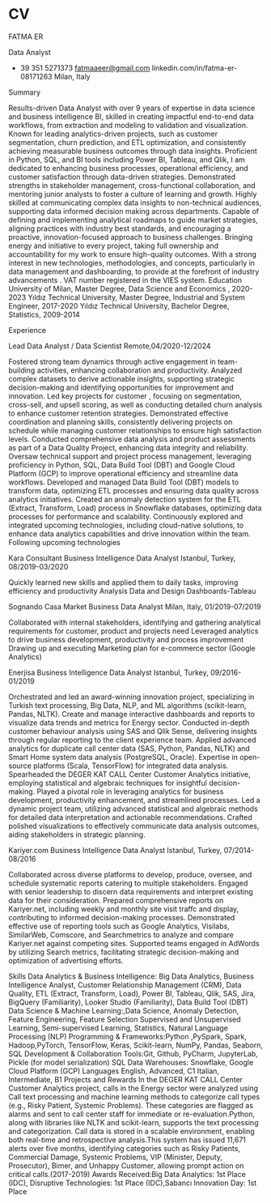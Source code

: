 # CV

FATMA ER

Data Analyst
+ 39 351 5271373  fatmaaeer@gmail.com     linkedin.com/in/fatma-er-08171263    Milan, Italy

Summary

Results-driven Data Analyst with over 9 years of expertise in data science and business intelligence BI, skilled in creating impactful end-to-end data workflows, from extraction and modeling to validation and visualization. Known for leading analytics-driven projects, such as customer segmentation, churn prediction, and ETL optimization, and consistently achieving measurable business outcomes through data insights. Proficient in Python, SQL, and BI tools including Power BI, Tableau, and Qlik, I am dedicated to enhancing business processes, operational efficiency, and customer satisfaction through data-driven strategies.
Demonstrated strengths in stakeholder management, cross-functional collaboration, and mentoring junior analysts to foster a culture of learning and growth. Highly skilled at communicating complex data insights to non-technical audiences, supporting data informed decision making across departments. Capable of defining and implementing analytical roadmaps to guide market strategies, aligning practices with industry best standards, and encouraging a proactive, innovation-focused approach to business challenges. Bringing energy and initiative to every project, taking full ownership and accountability for my work to ensure high-quality outcomes. With a strong interest in new technologies, methodologies, and concepts, particularly in data management and dashboarding, to provide at the forefront of industry advancements . VAT number registered in the VIES system.
Education
University of Milan,             Master Degree,    Data Science and Economics ,   2020-2023
Yıldız Technical University, Master Degree,   Industrial and System Engineer, 2017-2020
Yıldız Technical University, Bachelor Degree, Statistics,                                    2009-2014


Experience

Lead Data Analyst  / Data Scientist                                                                                        Remote,04/2020-12/2024

Fostered strong team dynamics through active engagement in team-building activities, enhancing collaboration and productivity.
Analyzed complex datasets to derive actionable insights, supporting strategic decision-making and identifying opportunities for improvement and innovation.
Led key projects for customer , focusing on segmentation, cross-sell, and upsell scoring, as well as conducting detailed churn analysis to enhance customer retention strategies.
Demonstrated effective coordination and planning skills, consistently delivering projects on schedule while managing customer relationships to ensure high satisfaction levels.
Conducted comprehensive data analysis and product assessments as part of a Data Quality Project, enhancing data integrity and reliability.
Oversaw technical support and project process management, leveraging proficiency in Python, SQL, Data Build Tool (DBT) and Google Cloud Platform (GCP) to improve operational efficiency and streamline data workflows.
Developed and managed Data Build Tool (DBT) models to transform data, optimizing ETL processes and ensuring data quality across analytics initiatives.
Created an anomaly detection system for the ETL (Extract, Transform, Load) process in Snowflake databases, optimizing data processes for performance and scalability.
Continuously explored and integrated upcoming technologies, including cloud-native solutions, to enhance data analytics capabilities and drive innovation within the team.
Following upcoming technologies

Kara Consultant
Business Intelligence Data Analyst                                                                                    Istanbul, Turkey, 08/2019-03/2020

Quickly learned new skills and applied them to daily tasks, improving efficiency and productivity
Analysis Data and Design Dashboards-Tableau


Sognando Casa 
Market Business Data Analyst                                                                                              Milan, Italy, 01/2019-07/2019

Collaborated with internal stakeholders, identifying and gathering analytical requirements for customer, product and projects need
Leveraged analytics to drive business development, productivity and process improvement
Drawing up and executing Marketing plan for e-commerce sector (Google Analytics)


Enerjisa
Business Intelligence Data Analyst                                                                                     Istanbul, Turkey, 09/2016- 01/2019

Orchestrated and led an award-winning innovation project, specializing in Turkish text processing, Big Data, NLP, and ML algorithms (scikit-learn, Pandas, NLTK).
Create and manage interactive dashboards and reports to visualize data trends and metrics for Energy sector.
Conducted in-depth customer behaviour analysis using SAS and Qlik Sense, delivering insights through regular reporting to the client experience team.
Applied advanced analytics for duplicate call center data (SAS, Python, Pandas, NLTK) and Smart Home system data analysis (PostgreSQL, Oracle).
Expertise in open-source platforms (Scala, TensorFlow) for integrated data analysis.
Spearheaded the DEGER KAT CALL Center Customer Analytics initiative, employing statistical and algebraic techniques for insightful decision-making.
Played a pivotal role in leveraging analytics for business development, productivity enhancement, and streamlined processes.
Led a dynamic project team, utilizing advanced statistical and algebraic methods for detailed data interpretation and actionable recommendations.
Crafted polished visualizations to effectively communicate data analysis outcomes, aiding stakeholders in strategic planning.

Kariyer.com
Business Intelligence Data Analyst                                                                                   Istanbul, Turkey, 07/2014- 08/2016

Collaborated across diverse platforms to develop, produce, oversee, and schedule systematic reports catering to multiple stakeholders.
Engaged with senior leadership to discern data requirements and interpret existing data for their consideration.
Prepared comprehensive reports on Kariyer.net, including weekly and monthly site visit traffc and display, contributing to informed decision-making processes.
Demonstrated effective use of reporting tools such as Google Analytics, Visilabs, SimilarWeb, Comscore, and Searchmetrics to analyze and compare Kariyer.net against competing sites.
Supported teams engaged in AdWords by utilizing Search metrics, facilitating strategic decision-making and optimization of advertising efforts.

Skills
Data Analytics & Business Intelligence: Big Data Analytics, Business Intelligence Analyst, Customer Relationship Management (CRM), Data Quality, ETL (Extract, Transform, Load), Power BI, Tableau, Qlik, SAS, Jira, BigQuery (Familiarity), Looker Studio (Familiarity), Data Build Tool (DBT)
Data Science & Machine Learning:,Data Science, Anomaly Detection, Feature Engineering, Feature Selection Supervised and Unsupervised Learning, Semi-supervised Learning, Statistics, Natural Language Processing (NLP)
Programming & Frameworks:Python ,PySpark, Spark, Hadoop,PyTorch, TensorFlow, Keras, Scikit-learn, NumPy, Pandas, Seaborn, SQL
Development & Collaboration Tools:Git, Github, PyCharm, JupyterLab, Pickle (for model serialization)
SQL Data Warehouses: Snowflake, Google Cloud Platform (GCP)
Languages
English, Advanced, C1 
Italian, Intermediate, B1
Projects and Rewards
In the DEGER KAT CALL Center Customer Analytics project, calls in the Energy sector were analyzed using Call text processing and machine learning methods to categorize call types (e.g., Risky Patient, Systemic Problems). These categories are flagged as alarms and sent to call center staff for immediate or re-evaluation.Python, along with libraries like NLTK and scikit-learn, supports the text processing and categorization. Call data is stored in a scalable environment, enabling both real-time and retrospective analysis.This system has issued 11,671 alerts over five months, identifying categories such as Risky Patients, Commercial Damage, Systemic Problems, VIP (Minister, Deputy, Prosecutor), Bimer, and Unhappy Customer, allowing prompt action on critical calls.(2017-2019)
Awards Received:Big Data Analytics: 1st Place (IDC), Disruptive Technologies: 1st Place (IDC),Sabancı Innovation Day: 1st Place
